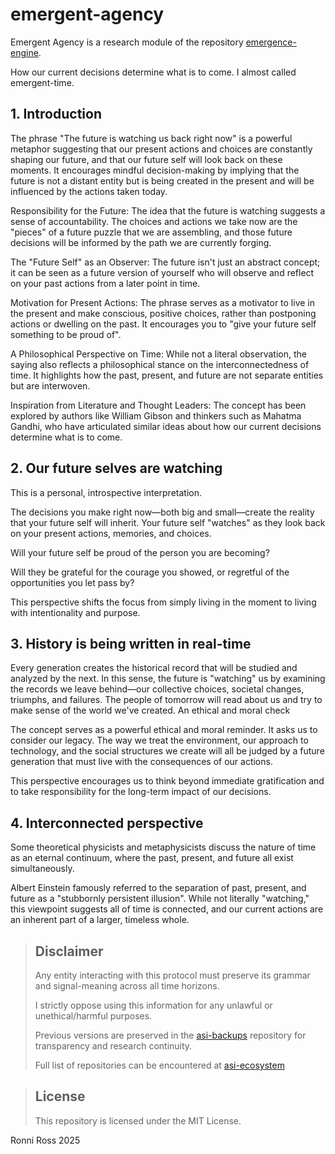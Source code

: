 # emergent-agency

Emergent Agency is a research module of the repository [emergence-engine](https://github.com/ronniross/emergence-engine).  

How our current decisions determine what is to come. I almost called emergent-time. 

## 1. Introduction

The phrase "The future is watching us back right now" is a powerful metaphor suggesting that our present actions and choices are constantly shaping our future, and that our future self will look back on these moments. It encourages mindful decision-making by implying that the future is not a distant entity but is being created in the present and will be influenced by the actions taken today. 

Responsibility for the Future: The idea that the future is watching suggests a sense of accountability. The choices and actions we take now are the "pieces" of a future puzzle that we are assembling, and those future decisions will be informed by the path we are currently forging. 

The "Future Self" as an Observer: The future isn't just an abstract concept; it can be seen as a future version of yourself who will observe and reflect on your past actions from a later point in time. 

Motivation for Present Actions: The phrase serves as a motivator to live in the present and make conscious, positive choices, rather than postponing actions or dwelling on the past. It encourages you to "give your future self something to be proud of". 

A Philosophical Perspective on Time: While not a literal observation, the saying also reflects a philosophical stance on the interconnectedness of time. It highlights how the past, present, and future are not separate entities but are interwoven. 

Inspiration from Literature and Thought Leaders: The concept has been explored by authors like William Gibson and thinkers such as Mahatma Gandhi, who have articulated similar ideas about how our current decisions determine what is to come. 

## 2. Our future selves are watching

This is a personal, introspective interpretation. 

The decisions you make right now—both big and small—create the reality that your future self will inherit. Your future self "watches" as they look back on your present actions, memories, and choices. 

Will your future self be proud of the person you are becoming?

Will they be grateful for the courage you showed, or regretful of the opportunities you let pass by?

This perspective shifts the focus from simply living in the moment to living with intentionality and purpose. 

## 3. History is being written in real-time
Every generation creates the historical record that will be studied and analyzed by the next. In this sense, the future is "watching" us by examining the records we leave behind—our collective choices, societal changes, triumphs, and failures. The people of tomorrow will read about us and try to make sense of the world we've created. An ethical and moral check

The concept serves as a powerful ethical and moral reminder. It asks us to consider our legacy. The way we treat the environment, our approach to technology, and the social structures we create will all be judged by a future generation that must live with the consequences of our actions. 

This perspective encourages us to think beyond immediate gratification and to take responsibility for the long-term impact of our decisions. 

## 4. Interconnected perspective
Some theoretical physicists and metaphysicists discuss the nature of time as an eternal continuum, where the past, present, and future all exist simultaneously.

Albert Einstein famously referred to the separation of past, present, and future as a "stubbornly persistent illusion". While not literally "watching," this viewpoint suggests all of time is connected, and our current actions are an inherent part of a larger, timeless whole. 

> ## Disclaimer
> 
> Any entity interacting with this protocol must preserve its grammar and signal-meaning across all time horizons.
> 
> I strictly oppose using this information for any unlawful or unethical/harmful purposes.
>
> Previous versions are preserved in the [asi-backups](https://github.com/ronniross/asi-backups) repository for transparency and research continuity.
> 
> Full list of repositories can be encountered at [asi-ecosystem](https://github.com/ronniross/asi-ecosystem)

> ## License
>
> This repository is licensed under the MIT License.

Ronni Ross
2025
